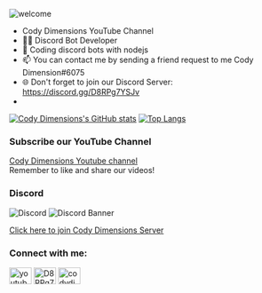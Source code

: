 ![welcome](https://i.imgur.com/ETYikIB.png) <br/>

- Cody Dimensions YouTube Channel
- 👨‍💻 Discord Bot Developer
- 👀 Coding discord bots with nodejs
- 📫 You can contact me by sending a friend request to me Cody Dimension#6075
- 🌐 Don't forget to join our Discord Server: https://discord.gg/D8RPg7YSJv <br/>
- 
[![Cody Dimensions's GitHub stats](https://github-readme-stats.vercel.app/api?username=CodyDimensions)](https://github.com/CodyDimensions/github-readme-stats)
[![Top Langs](https://github-readme-stats.vercel.app/api/top-langs/?username=CodyDimensions&layout=compact)](https://github.com/CodyDimensions/github-readme-stats)

### Subscribe our YouTube Channel
[Cody Dimensions Youtube channel](https://www.youtube.com/channel/UChCwEZuaY3fsYRLp5WZ3ZJg)<br/>
Remember to like and share our videos!

### Discord
<img src="https://discord.c99.nl/widget/theme-2/896641730680594473.png" alt="Discord"/>
<img src="https://discordapp.com/api/guilds/896645117266505738/widget.png?style=banner4" alt="Discord Banner"/>

[Click here to join Cody Dimensions Server](https://discord.gg/D8RPg7YSJv)

<h3 align="left">Connect with me:</h3>
<p align="left">
<a href="https://www.youtube.com/channel/UChCwEZuaY3fsYRLp5WZ3ZJg" target="blank"><img align="center" src="https://raw.githubusercontent.com/rahuldkjain/github-profile-readme-generator/master/src/images/icons/Social/youtube.svg" alt="youtube" height="30" width="40" /></a>
<a href="https://discord.gg/D8RPg7YSJv" target="blank"><img align="center" src="https://raw.githubusercontent.com/rahuldkjain/github-profile-readme-generator/master/src/images/icons/Social/discord.svg" alt="D8RPg7YSJv" height="30" width="40" /></a>
 <a href="https://twitter.com/CodyDimensions" target="blank"><img align="center" src="https://raw.githubusercontent.com/rahuldkjain/github-profile-readme-generator/master/src/images/icons/Social/twitter.svg" alt="codydimensions" height="30" width="40" /></a>
</p>
